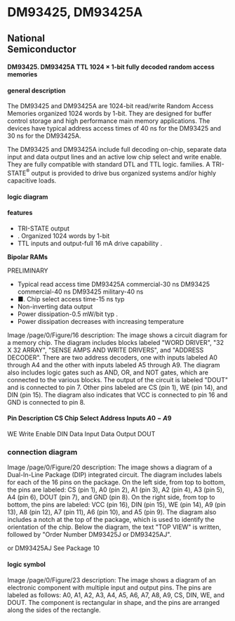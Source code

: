 # DM93425, DM93425A

## National<br>Semiconductor

#### DM93425. DM93425A TTL 1024 × 1-bit fully decoded random access memories

#### general description

The DM93425 and DM93425A are 1024-bit read/write Random Access Memories organized 1024 words by 1-bit. They are designed for buffer control storage and high performance main memory applications. The devices have typical address access times of 40 ns for the DM93425 and 30 ns for the DM93425A.

The DM93425 and DM93425A include full decoding on-chip, separate data input and data output lines and an active low chip select and write enable. They are fully compatible with standard DTL and TTL logic. families. A TRI-STATE<sup>®</sup> output is provided to drive bus organized systems and/or highly capacitive loads.

#### logic diagram

#### features

- TRI-STATE output
- . Organized 1024 words by 1-bit
- TTL inputs and output-full 16 mA drive capability .

**Bipolar RAMs** 

PRELIMINARY

- Typical read access time DM93425A commercial-30 ns DM93425 commercial-40 ns DM93425 military-40 ns
- ■. Chip select access time-15 ns typ
- Non-inverting data output
- Power dissipation-0.5 mW/bit typ .
- Power dissipation decreases with increasing temperature

Image /page/0/Figure/16 description: The image shows a circuit diagram for a memory chip. The diagram includes blocks labeled "WORD DRIVER", "32 X 32 ARRAY", "SENSE AMPS AND WRITE DRIVERS", and "ADDRESS DECODER". There are two address decoders, one with inputs labeled A0 through A4 and the other with inputs labeled A5 through A9. The diagram also includes logic gates such as AND, OR, and NOT gates, which are connected to the various blocks. The output of the circuit is labeled "DOUT" and is connected to pin 7. Other pins labeled are CS (pin 1), WE (pin 14), and DIN (pin 15). The diagram also indicates that VCC is connected to pin 16 and GND is connected to pin 8.

#### Pin Description CS Chip Select Address Inputs $A0 - A9$

WE Write Enable DIN Data Input Data Output DOUT

### connection diagram

Image /page/0/Figure/20 description: The image shows a diagram of a Dual-In-Line Package (DIP) integrated circuit. The diagram includes labels for each of the 16 pins on the package. On the left side, from top to bottom, the pins are labeled: CS (pin 1), A0 (pin 2), A1 (pin 3), A2 (pin 4), A3 (pin 5), A4 (pin 6), DOUT (pin 7), and GND (pin 8). On the right side, from top to bottom, the pins are labeled: VCC (pin 16), DIN (pin 15), WE (pin 14), A9 (pin 13), A8 (pin 12), A7 (pin 11), A6 (pin 10), and A5 (pin 9). The diagram also includes a notch at the top of the package, which is used to identify the orientation of the chip. Below the diagram, the text "TOP VIEW" is written, followed by "Order Number DM93425J or DM93425AJ".

or DM93425AJ See Package 10

#### logic symbol

Image /page/0/Figure/23 description: The image shows a diagram of an electronic component with multiple input and output pins. The pins are labeled as follows: A0, A1, A2, A3, A4, A5, A6, A7, A8, A9, CS, DIN, WE, and DOUT. The component is rectangular in shape, and the pins are arranged along the sides of the rectangle.